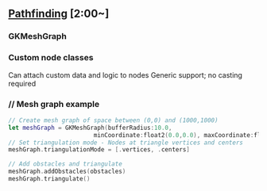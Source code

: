 ## [Pathfinding](1-pathfinding.md) [2:00~]

### GKMeshGraph

### Custom node classes
Can attach custom data and logic to nodes
Generic support; no casting required



### // Mesh graph example

```swift
// Create mesh graph of space between (0,0) and (1000,1000)
let meshGraph = GKMeshGraph(bufferRadius:10.0,
                        minCoordinate:float2(0.0,0.0), maxCoordinate:float2(1000.0,1000.0))
// Set triangulation mode - Nodes at triangle vertices and centers
meshGraph.triangulationMode = [.vertices, .centers]

// Add obstacles and triangulate
meshGraph.addObstacles(obstacles)
meshGraph.triangulate()
```

